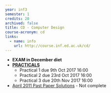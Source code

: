 ```yaml
---
year: inf3
semester: 1
credits: 20
archived: false
title: CD - Computer Design 
course-acronym: cd
links:
  - name: info
    url: http://course.inf.ed.ac.uk/cd/
---
```


- **EXAM in December diet**
- **[PRACTICALS](http://www.inf.ed.ac.uk/teaching/courses/cd/Practicals.html)**
  - Practical 1 due 9th Oct 2017 16:00
  - Practical 2 due 23rd Oct 2017 16:00
  - Practical 3 due 20th Nov 2017 16:00
- [April 2011 Past Paper Solutions](https://docs.google.com/document/d/10JiwXXE4JGzd1p1RoWF2CVQvtzbLxupbAcM_3u3Og4w/edit) - Not complete
